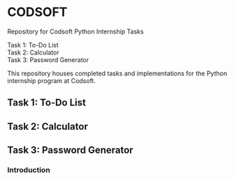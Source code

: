 # CODSOFT
Repository for Codsoft Python Internship Tasks  

Task 1: To-Do List  
Task 2: Calculator  
Task 3: Password Generator  

This repository houses completed tasks and implementations for the Python internship program at Codsoft.  

## Task 1: To-Do List

## Task 2: Calculator

## Task 3: Password Generator
### Introduction
